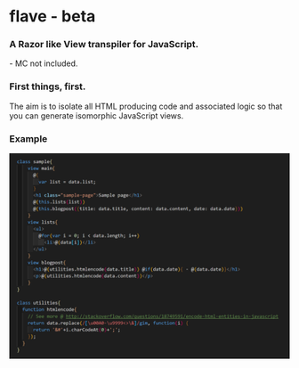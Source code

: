 # flave - beta
### A Razor like View transpiler for JavaScript.
\- MC not included.

### First things, first.
The aim is to isolate all HTML producing code and associated logic so that you can generate isomorphic JavaScript views.


### Example
![ScreenShot](https://raw.githubusercontent.com/varubi/flave/master/sample/sample.png?raw=true "ScreenShot")
